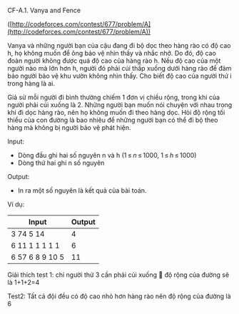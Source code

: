 CF-A.1. Vanya and Fence

([http://codeforces.com/contest/677/problem/A](http://codeforces.com/contest/677/problem/A))

Vanya và những người bạn của cậu đang đi bộ dọc theo hàng rào có độ cao h, họ không muốn để ông bảo vệ nhìn thấy và nhắc nhở. Do đó, độ cao đoàn người không được quá độ cao của hàng rào h. Nếu độ cao của một người nào mà lớn hơn h, người đó phải cúi thấp xuống dưới hàng rào để đảm bảo người bảo vệ khu vườn không nhìn thấy. Cho biết độ cao của người thứ i trong hàng là ai.

Giả sử mỗi người đi bình thường chiếm 1 đơn vị chiều rộng, trong khi của người phải cúi xuống là 2. Những người bạn muốn nói chuyện với nhau trong khi đi dọc hàng rào, nên họ không muốn đi theo hàng dọc. Hỏi độ rộng tối thiểu của con đường là bao nhiêu để những người bạn có thể đi bộ theo hàng mà không bị người bảo vệ phát hiện.

Input:

- Dòng đầu ghi hai số nguyên n và h (1 ≤ _n_ ≤ 1000, 1 ≤ _h_ ≤ 1000)
- Dòng thứ hai ghi n số nguyên

Output:

- In ra một số nguyên là kết quả của bài toán.

Ví dụ:

| Input | Output |
| --- | --- |
| 3 74 5 14 | 4 |
| 6 11 1 1 1 1 1 | 6 |
| 6 57 6 8 9 10 5 | 11 |

Giải thích test 1: chỉ người thứ 3 cần phải cúi xuống  độ rộng của đường sẽ là 1+1+2=4

Test2: Tất cả đội đều có độ cao nhỏ hơn hàng rào nên độ rộng của đường là 6